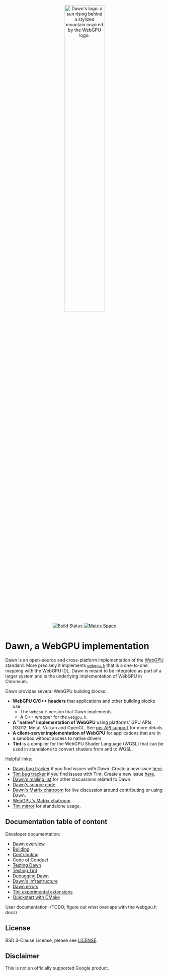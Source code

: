 <div align="center">
  <img
      title="Dawn's logo"
      alt="Dawn's logo: a sun rising behind a stylized mountain inspired by the WebGPU logo."
      src="docs/imgs/dawn_logo_notext.png"
      width="50%">

  ![Build Status](https://github.com/google/dawn/actions/workflows/ci.yml/badge.svg?branch=main&event=push)
  [![Matrix Space](https://img.shields.io/static/v1?label=Space&message=%23webgpu-dawn&color=blue&logo=matrix)](https://matrix.to/#/#webgpu-dawn:matrix.org)
</div>

# Dawn, a WebGPU implementation

Dawn is an open-source and cross-platform implementation of the [WebGPU](https://webgpu.dev) standard.
More precisely it implements [`webgpu.h`](https://github.com/webgpu-native/webgpu-headers/blob/main/webgpu.h) that is a one-to-one mapping with the WebGPU IDL.
Dawn is meant to be integrated as part of a larger system and is the underlying implementation of WebGPU in Chromium.

Dawn provides several WebGPU building blocks:
 - **WebGPU C/C++ headers** that applications and other building blocks use.
   - The `webgpu.h` version that Dawn implements.
   - A C++ wrapper for the `webgpu.h`.
 - **A "native" implementation of WebGPU** using platforms' GPU APIs: D3D12, Metal, Vulkan and OpenGL. See [per API support](docs/support.md) for more details.
 - **A client-server implementation of WebGPU** for applications that are in a sandbox without access to native drivers
 - **Tint** is a compiler for the WebGPU Shader Language (WGSL) that can be used in standalone to convert shaders from and to WGSL.

Helpful links:

 - [Dawn bug tracker](https://issues.chromium.org/savedsearches/6783309) if you find issues with Dawn. Create a new issue [here](https://issues.chromium.org/issues/new?noWizard=true&component=1570784).
 - [Tint bug tracker](https://issues.chromium.org/savedsearches/6783217) if you find issues with Tint. Create a new issue [here](https://issues.chromium.org/issues/new?noWizard=true&component=1571063).
 - [Dawn's mailing list](https://groups.google.com/forum/#!members/dawn-graphics) for other discussions related to Dawn.
 - [Dawn's source code](https://dawn.googlesource.com/dawn)
 - [Dawn's Matrix chatroom](https://matrix.to/#/#webgpu-dawn:matrix.org) for live discussion around contributing or using Dawn.
 - [WebGPU's Matrix chatroom](https://matrix.to/#/#WebGPU:matrix.org)
 - [Tint mirror](https://dawn.googlesource.com/tint) for standalone usage.

## Documentation table of content

Developer documentation:

 - [Dawn overview](docs/dawn/overview.md)
 - [Building](docs/building.md)
 - [Contributing](CONTRIBUTING.md)
 - [Code of Conduct](CODE_OF_CONDUCT.md)
 - [Testing Dawn](docs/dawn/testing.md)
 - [Testing Tint](docs/tint/testing.md)
 - [Debugging Dawn](docs/dawn/debugging.md)
 - [Dawn's infrastructure](docs/dawn/infra.md)
 - [Dawn errors](docs/dawn/errors.md)
 - [Tint experimental extensions](docs/tint/experimental_extensions.md)
 - [Quickstart with CMake](docs/quickstart-cmake.md)


User documentation: (TODO, figure out what overlaps with the webgpu.h docs)

## License

BSD 3-Clause License, please see [LICENSE](/LICENSE).

## Disclaimer

This is not an officially supported Google product.
